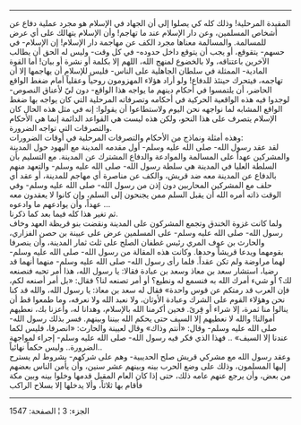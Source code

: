 ------------------------------------------------------------------------

المقيدة المرحلية! وذلك كله كي يصلوا إلى أن الجهاد في الإسلام هو مجرد
عملية دفاع عن أشخاص المسلمين، وعن دار الإسلام عند ما تهاجم! وأن الإسلام
يتهالك على أي عرض للمسالمة. والمسالمة معناها مجرد الكف عن مهاجمة دار
الإسلام! إن الإسلام- في حسهم- يتقوقع، أو يجب أن يتوقع داخل حدوده- في كل
وقت- وليس له الحق أن يطالب الآخرين باعتناقه، ولا بالخضوع لمنهج الله،
اللهم إلا بكلمة أو نشرة أو بيان! أما القوة المادية- الممثلة في سلطان
الجاهلية على الناس- فليس للإسلام أن يهاجمها إلا أن تهاجمه، فيتحرك حينئذ
للدفاع! ولو أراد هؤلاء المهزومون روحياً وعقلياً أمام ضغط الواقع الحاضر، أن
يلتمسوا في أحكام دينهم ما يواجه هذا الواقع- دون ليّ لأعناق النصوص- لوجدوا
فيه هذه الواقعية الحركية في أحكامه وتصرفاته المرحلية التي كان يواجه بها
ضغط الواقع المشابه لما نواجهه نحن اليوم ولاستطاعوا أن يقولوا: إنه في مثل
هذه الحال كان الإسلام يتصرف على هذا النحو، ولكن هذه ليست هي القواعد
الدائمة إنما هي الأحكام والتصرفات التي تواجه الضرورة.  
وهذه أمثلة ونماذج من الأحكام والتصرفات المرحلية في أوقات الضرورات:  
لقد عقد رسول الله- صلى الله عليه وسلم- أول مقدمه المدينة مع اليهود حول
المدينة والمشركين عهداً على المسالمة والموادعة والدفاع المشترك عن
المدينة. مع التسليم بأن السلطة العليا في المدينة هي سلطة رسول الله- صلى
الله عليه وسلم- والتعهد منهم بالدفاع عن المدينة معه ضد قريش، والكف عن
مناصرة أي مهاجم للمدينة، أو عقد أي حلف مع المشركين المحاربين دون إذن من
رسول الله- صلى الله عليه وسلم- وفي الوقت ذاته أمره الله أن يقبل السلم
ممن يجنحون إلى السلم، وإن كانوا لا يعقدون معه عهداً، وأن يوادعهم ما
وادعوه ...  
ثم تغير هذا كله فيما بعد كما ذكرنا.  
ولما كانت غزوة الخندق وتجمع المشركون على المدينة ونقضت بنو قريظة العهد
وخاف رسول الله- صلى الله عليه وسلم- على المسلمين عرض على عيينة بن حصن
الفزاري، والحارث بن عوف المري رئيس غطفان الصلح على ثلث ثمار المدينة، وأن
ينصرفا بقومهما ويدعا قريشاً وحدها. وكانت هذه المقالة من رسول الله- صلى
الله عليه وسلم- لهما مراوضة ولم تكن عقداً. فلما رأى رسول الله- صلى الله
عليه وسلم- منهما أنهما قد رضيا، استشار سعد بن معاذ وسعد بن عبادة فقالا:
يا رسول الله، هذا أمر تحبه فنصنعه لك؟ أو شيء أمرك الله به فنسمع له
ونطيع؟ أو أمر تصنعه لنا؟ فقال: «بل أمر أصنعه لكم، فإن العرب قد رمتكم عن
قوس واحدة» فقال له سعد بن معاذ: يا رسول الله، والله قد كنا نحن وهؤلاء
القوم على الشرك وعبادة الأوثان، ولا نعبد الله ولا نعرفه، وما طمعوا قط أن
ينالوا منا ثمرة، إلا شراء أو قِرىً. فحين أكرمنا الله بالإسلام، وهدانا له،
وأعزنا بك، نعطيهم أموالنا! والله لا نعطيهم إلا السيف حتى يحكم الله بيننا
وبينهم. فسر بذلك رسول الله- صلى الله عليه وسلم- وقال: «أنتم وذاك» وقال
لعيينة والحارث: «انصرفا، فليس لكما عندنا إلا السيف» .. فهذا الذي فكر فيه
رسول الله- صلى الله عليه وسلم- إجراء لمواجهة الضرورة.. وليس حكماً
نهائياً..  
وعقد رسول الله مع مشركي قريش صلح الحديبية- وهم على شركهم- بشروط لم يسترح
إليها المسلمون، وذلك على وضع الحرب بينه وبينهم عشر سنين، وأن يأمن الناس
بعضهم من بعض، وأن يرجع عنهم عامه ذلك، حتى إذا كان العام المقبل قدمها
وخلوا بينه وبين مكة فأقام بها ثلاثاً، وألا يدخلها إلا بسلاح الراكب

------------------------------------------------------------------------

الجزء: 3 ¦ الصفحة: 1547
